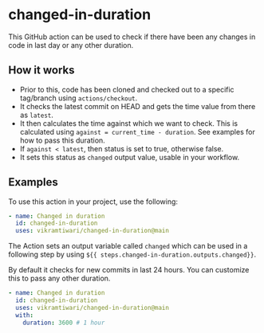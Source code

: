 # changed-in-duration

This GitHub action can be used to check if there have been any changes in code in last day or any other duration.

## How it works

- Prior to this, code has been cloned and checked out to a specific tag/branch using `actions/checkout`.
- It checks the latest commit on HEAD and gets the time value from there as `latest`.
- It then calculates the time against which we want to check. This is calculated using `against = current_time - duration`. See examples for how to pass this duration.
- If `against < latest`, then status is set to true, otherwise false.
- It sets this status as `changed` output value, usable in your workflow.

## Examples

To use this action in your project, use the following:

```yaml
- name: Changed in duration
  id: changed-in-duration
  uses: vikramtiwari/changed-in-duration@main
```

The Action sets an output variable called `changed` which can be used in a following step by using `${{ steps.changed-in-duration.outputs.changed}}`.

By default it checks for new commits in last 24 hours. You can customize this to pass any other duration.

```yaml
- name: Changed in duration
  id: changed-in-duration
  uses: vikramtiwari/changed-in-duration@main
  with:
    duration: 3600 # 1 hour
```
